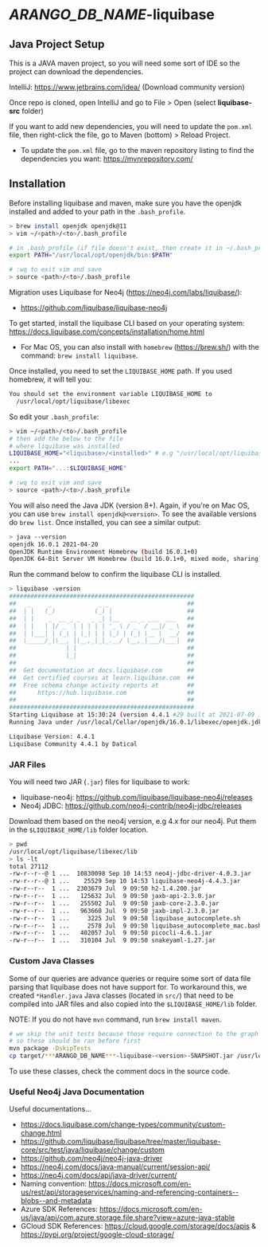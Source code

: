 # ***ARANGO_DB_NAME***-liquibase

## Java Project Setup
This is a JAVA maven project, so you will need some sort of IDE so the project can download the dependencies.

IntelliJ: https://www.jetbrains.com/idea/ (Download community version)

Once repo is cloned, open IntelliJ and go to File > Open (select **liquibase-src** folder)

If you want to add new dependencies, you will need to update the `pom.xml` file, then right-click the file, go to Maven (bottom) > Reload Project.

- To update the `pom.xml` file, go to the maven repository listing to find the dependencies you want: https://mvnrepository.com/

## Installation

Before installing liquibase and maven, make sure you have the openjdk installed and added to your path in the `.bash_profile`.

```bash
> brew install openjdk openjdk@11
> vim ~/<path>/<to>/.bash_profile

# in .bash_profile (if file doesn't exist, then create it in ~/.bash_profile)
export PATH="/usr/local/opt/openjdk/bin:$PATH"

# :wq to exit vim and save
> source <path>/<to>/.bash_profile
```

Migration uses Liquibase for Neo4j (https://neo4j.com/labs/liquibase/):
- https://github.com/liquibase/liquibase-neo4j

To get started, install the liquibase CLI based on your operating system: https://docs.liquibase.com/concepts/installation/home.html

- For Mac OS, you can also install with `homebrew` (https://brew.sh/) with the command: `brew install liquibase`.

Once installed, you need to set the `LIQUIBASE_HOME` path. If you used homebrew, it will tell you:

```bash
You should set the environment variable LIQUIBASE_HOME to
  /usr/local/opt/liquibase/libexec
```

So edit your `.bash_profile`:

```bash
> vim ~/<path>/<to>/.bash_profile
# then add the below to the file
# where liquibase was installed
LIQUIBASE_HOME="<liquibase>/<installed>" # e.g "/usr/local/opt/liquibase/libexec"
...
export PATH="...:$LIQUIBASE_HOME"

# :wq to exit vim and save
> source <path>/<to>/.bash_profile
```

You will also need the Java JDK (version 8+). Again, if you're on Mac OS, you can use `brew install openjdk@<version>`. To see the available versions do `brew list`. Once installed, you can see a similar output:

```bash
> java --version
openjdk 16.0.1 2021-04-20
OpenJDK Runtime Environment Homebrew (build 16.0.1+0)
OpenJDK 64-Bit Server VM Homebrew (build 16.0.1+0, mixed mode, sharing)
```

Run the command below to confirm the liquibase CLI is installed.

```bash
> liquibase -version
####################################################
##   _     _             _ _                      ##
##  | |   (_)           (_) |                     ##
##  | |    _  __ _ _   _ _| |__   __ _ ___  ___   ##
##  | |   | |/ _` | | | | | '_ \ / _` / __|/ _ \  ##
##  | |___| | (_| | |_| | | |_) | (_| \__ \  __/  ##
##  \_____/_|\__, |\__,_|_|_.__/ \__,_|___/\___|  ##
##              | |                               ##
##              |_|                               ##
##                                                ## 
##  Get documentation at docs.liquibase.com       ##
##  Get certified courses at learn.liquibase.com  ## 
##  Free schema change activity reports at        ##
##      https://hub.liquibase.com                 ##
##                                                ##
####################################################
Starting Liquibase at 15:30:24 (version 4.4.1 #29 built at 2021-07-09 16:46+0000)
Running Java under /usr/local/Cellar/openjdk/16.0.1/libexec/openjdk.jdk/Contents/Home (Version 16.0.1)

Liquibase Version: 4.4.1
Liquibase Community 4.4.1 by Datical
```

### JAR Files
You will need two JAR (`.jar`) files for liquibase to work:

- liquibase-neo4j: https://github.com/liquibase/liquibase-neo4j/releases
- Neo4j JDBC: https://github.com/neo4j-contrib/neo4j-jdbc/releases

Download them based on the neo4j version, e.g 4.x for our neo4j. Put them in the `$LIQUIBASE_HOME/lib` folder location.

```bash
> pwd
/usr/local/opt/liquibase/libexec/lib
> ls -lt
total 27112
-rw-r--r--@ 1 ...  10830098 Sep 10 14:53 neo4j-jdbc-driver-4.0.3.jar
-rw-r--r--@ 1 ...    25529 Sep 10 14:53 liquibase-neo4j-4.4.3.jar
-rw-r--r--  1 ...  2303679 Jul  9 09:50 h2-1.4.200.jar
-rw-r--r--  1 ...   125632 Jul  9 09:50 jaxb-api-2.3.0.jar
-rw-r--r--  1 ...   255502 Jul  9 09:50 jaxb-core-2.3.0.jar
-rw-r--r--  1 ...   963660 Jul  9 09:50 jaxb-impl-2.3.0.jar
-rw-r--r--  1 ...     3225 Jul  9 09:50 liquibase_autocomplete.sh
-rw-r--r--  1 ...     2578 Jul  9 09:50 liquibase_autocomplete_mac.bash
-rw-r--r--  1 ...   402057 Jul  9 09:50 picocli-4.6.1.jar
-rw-r--r--  1 ...   310104 Jul  9 09:50 snakeyaml-1.27.jar
```

### Custom Java Classes

Some of our queries are advance queries or require some sort of data file parsing that liquibase does not have support for. To workaround this, we created `*Handler.java` Java classes (located in `src/`) that need to be compiled into JAR files and also copied into the `$LIQUIBASE_HOME/lib` folder.

NOTE: If you do not have `mvn` command, run `brew install maven`.

```bash
# we skip the unit tests because those require connection to the graph
# so these should be ran before first
mvn package -DskipTests
cp target/***ARANGO_DB_NAME***-liquibase-<version>-SNAPSHOT.jar /usr/local/opt/liquibase/libexec/lib/
```

To use these classes, check the comment docs in the source code.

### Useful Neo4j Java Documentation

Useful documentations...

- https://docs.liquibase.com/change-types/community/custom-change.html
- https://github.com/liquibase/liquibase/tree/master/liquibase-core/src/test/java/liquibase/change/custom
- https://github.com/neo4j/neo4j-java-driver
- https://neo4j.com/docs/java-manual/current/session-api/
- https://neo4j.com/docs/api/java-driver/current/
- Naming convention: https://docs.microsoft.com/en-us/rest/api/storageservices/naming-and-referencing-containers--blobs--and-metadata
- Azure SDK References: https://docs.microsoft.com/en-us/java/api/com.azure.storage.file.share?view=azure-java-stable
- GCloud SDK References: https://cloud.google.com/storage/docs/apis & https://pypi.org/project/google-cloud-storage/
